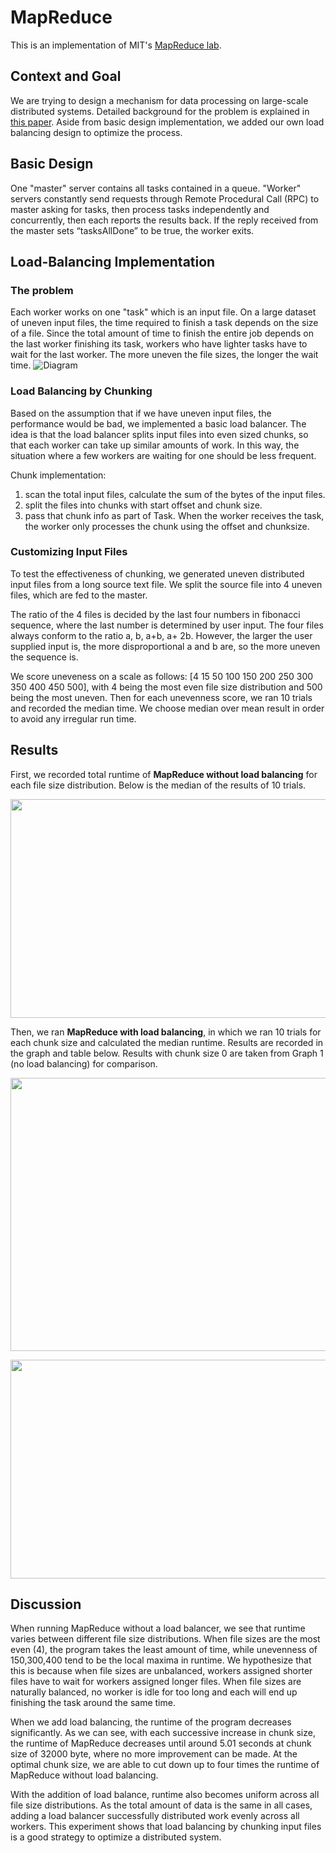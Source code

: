 # MapReduce

This is an implementation of MIT's [MapReduce lab](https://pdos.csail.mit.edu/6.824/labs/lab-mr.html).

## Context and Goal

We are trying to design a mechanism for data processing on large-scale distributed systems. Detailed background for the problem is explained in [this paper](http://static.googleusercontent.com/media/research.google.com/en//archive/mapreduce-osdi04.pdf).
Aside from basic design implementation, we added our own load balancing design to optimize the process.

## Basic Design

One "master" server contains all tasks contained in a queue. "Worker" servers constantly send requests through Remote Procedural Call (RPC) to master asking for tasks, then process tasks independently and concurrently, then each reports the results back. If the reply received from the master sets “tasksAllDone” to be true, the worker exits. 

## Load-Balancing Implementation

### The problem

Each worker works on one "task" which is an input file. On a large dataset of uneven input files, the time required to finish a task depends on the size of a file. Since the total amount of time to finish the entire job depends on the last worker finishing its task, workers who have lighter tasks have to wait for the last worker. The more uneven the file sizes, the longer the wait time. 
![Diagram](https://i.ibb.co/dDymWsQ/Cloud-Distributed-2020-Fall.jpg)

### Load Balancing by Chunking

Based on the assumption that if we have uneven input files, the performance would be bad, we implemented a basic load balancer. The idea is that the load balancer splits input files into even sized chunks, so that each worker can take up similar amounts of work. In this way, the situation where a few workers are waiting for one should be less frequent.

Chunk implementation:
1. scan the total input files, calculate the sum of the bytes of the input files.
2. split the files into chunks with start offset and chunk size.
3. pass that chunk info as part of Task. When the worker receives the task, the worker only processes the chunk using the offset and chunksize. 

### Customizing Input Files

To test the effectiveness of chunking, we generated uneven distributed input files from a long source text file. We split the source file into 4 uneven files, which are fed to the master.

The ratio of the 4 files is decided by the last four numbers in fibonacci sequence, where the last number is determined by user input. The four files always conform to the ratio a, b, a+b, a+ 2b. However, the larger the user supplied input is, the more disproportional a and b are, so the more uneven the sequence is.  

We score uneveness on a scale as follows: [4 15 50 100 150 200 250 300 350 400 450 500], with 4 being the most even file size distribution and 500 being the most uneven. Then for each unevenness score, we ran 10 trials and recorded the median time. We choose median over mean result in order to avoid any irregular run time.

## Results

First, we recorded total runtime of **MapReduce without load balancing** for each file size distribution. Below is the median of the results of 10 trials.

<a href="url"><img src="https://i.ibb.co/t8X5Pjr/image6.png" height="350" width="550" ></a>

Then, we ran **MapReduce with load balancing**, in which we ran 10 trials for each chunk size and calculated the median runtime. Results are recorded in the graph and table below. Results with chunk size 0 are taken from Graph 1 (no load balancing) for comparison.

<a href="url"><img src="https://i.ibb.co/Yp9HZjB/image11.png" height="437" width="687" ></a>

<a href="url"><img src="https://i.ibb.co/CQvQ9t5/Screen-Shot-2021-01-21-at-03-54-33.png" height="350" width="800" ></a>

## Discussion

When running MapReduce without a load balancer, we see that runtime varies between different file size distributions. When file sizes are the most even (4), the program takes the least amount of time, while unevenness of 150,300,400 tend to be the local maxima in runtime. We hypothesize that this is because when file sizes are unbalanced, workers assigned shorter files have to wait for workers assigned longer files. When file sizes are naturally balanced, no worker is idle for too long and each will end up finishing the task around the same time.

When we add load balancing, the runtime of the program decreases significantly. As we can see, with each successive increase in chunk size, the runtime of MapReduce decreases until around 5.01 seconds at chunk size of 32000 byte, where no more improvement can be made. At the optimal chunk size, we are able to cut down up to four times the runtime of MapReduce without load balancing.

With the addition of load balance, runtime also becomes uniform across all file size distributions. As the total amount of data is the same in all cases, adding a load balancer successfully distributed work evenly across all workers. This experiment shows that load balancing by chunking input files is a good strategy to optimize a distributed system.




